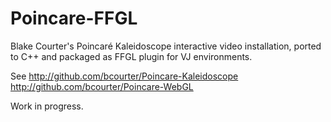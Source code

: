 Poincare-FFGL
=============

Blake Courter's Poincaré Kaleidoscope interactive video installation, 
ported to C++ and packaged as FFGL plugin for VJ environments. 

See
http://github.com/bcourter/Poincare-Kaleidoscope
http://github.com/bcourter/Poincare-WebGL

Work in progress.
